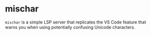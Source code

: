 # mischar

`mischar` is a simple LSP server that replicates the VS Code feature that
warns you when using potentially confusing Unicode characters.